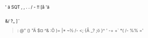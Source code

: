 ' ä SQT
, ,
. .
/ -
!!
[å
'ä
##
&/
?_
]¨
>:
@"
()
"Ä
$¤
^&
:Ö
)=
|*
~½
/-
<;
{Å
_?
;ö
}^
\'
-+
+`
*(
/-
%%
='

